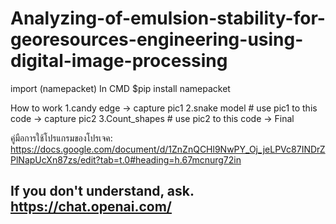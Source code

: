 # Analyzing-of-emulsion-stability-for-georesources-engineering-using-digital-image-processing

import (namepacket)
In CMD
$pip install namepacket

How to work
1.candy edge -> capture pic1
2.snake model # use pic1 to this code -> capture pic2
3.Count_shapes # use pic2 to this code -> Final

คู่มือการใช้โปรแกรมของโปรเจค:
https://docs.google.com/document/d/1ZnZnQCHl9NwPY_Oj_jeLPVc87INDrZPlNapUcXn87zs/edit?tab=t.0#heading=h.67mcnurg72in



## If you don't understand, ask. https://chat.openai.com/

